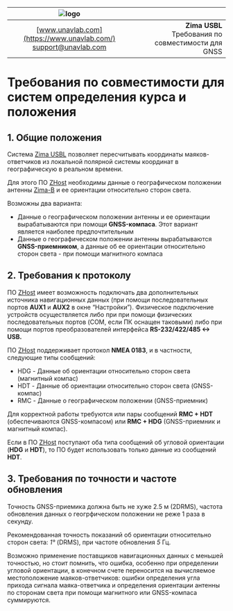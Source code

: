 | ![logo](https://ucnl.github.io/documentation/sm_logo.png) |  |
| :---: | ---: |
| [www.unavlab.com](https://www.unavlab.com/) <br/> [support@unavlab.com](mailto:support@unavlab.com) | **Zima USBL**<br/> Требования по совместимости для GNSS |

# Требования по совместимости для систем определения курса и положения

<div style="page-break-after: always;"></div>

## 1. Общие положения
Система [Zima USBL](Zima_DataBrief_ru.md) позволяет пересчитывать координаты маяков-ответчиков из локальной полярной системы координат в 
географическую в реальном времени.

Для этого ПО [ZHost](https://github.com/ucnl/ZHost) необходимы данные о географическом положении антенны [Zima-B](Zima_B_Specification_ru.md)
и ее ориентации относительно сторон света. 

Возможны два варианта:  
* Данные о географическом положении антенны и ее ориентации вырабатываются при помощи **GNSS-компаса**. Этот вариант является наиболее 
предпочтительным
* Данные о географическом положении антенны вырабатываются **GNSS-приемником**, а данные об ее ориентации относительно сторон света - 
при помощи магнитного компаса

<div style="page-break-after: always;"></div>

## 2. Требования к протоколу
ПО [ZHost](https://github.com/ucnl/ZHost) имеет возможность подключать два дополнительных источника навигационных данных (при помощи 
последовательных портов **AUX1** и **AUX2** в окне “Настройки”). Физическое подключение устройств осуществляется либо при при помощи 
физических последовательных портов (COM, если ПК оснащен таковыми) либо при помощи портов преобразователей интерфейса **RS-232/422/485 <-> USB.**

ПО [ZHost](https://github.com/ucnl/ZHost) поддерживает протокол **NMEA 0183**, и в частности, следующие типы сообщений:
* HDG - Данные об ориентации относительно сторон света (магнитный компас)
* HDT - Данные об ориентации относительно сторон света (GNSS-компас)
* RMC - Данные о географическом положении (GNSS-приемник)

Для корректной работы требуются или пары сообщений **RMC + HDT** (обеспечиваются GNSS-компасом) или **RMC + HDG** (GNSS-приемник и магнитный 
компас).

Если в ПО [ZHost](https://github.com/ucnl/ZHost) поступают оба типа сообщений об угловой ориентации (**HDG** и **HDT**), то ПО будет 
использовать только данные из сообщений **HDT**.

<div style="page-break-after: always;"></div>

## 3. Требования по точности и частоте обновления
Точность GNSS-приемика должна быть не хуже 2.5 м (2DRMS), частота обновления данных о геогрфическом положении не реже 1 раза в секунду.

Рекомендованная точность показаний об ориентации относительно сторон света: *1°* (DRMS), при частоте обновления *5* Гц.

Возможно применение поставщиков навигационных данных с меньшей точностью, но стоит помнить, что ошибка, особенно при определении угловой 
ориентации, в конечном счете переносится на вычисляемое местоположение маяков-ответчиков: ошибки определения угла прихода сигнала 
маяка-ответчика и определения ориентации антенны по сторонам света при помощи магнитного или GNSS-компаса суммируются. 

<div style="page-break-after: always;"></div>
